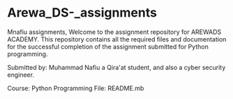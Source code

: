 # Arewa_DS-_assignments
 Mnafiu assignments,
Welcome to the assignment repository for AREWADS ACADEMY. This repository contains all the required files and documentation for the successful completion of the assignment submitted for Python programming.

Submitted by: Muhammad Nafiu a Qira'at student,  and also a cyber security engineer.

Course: Python Programming
File: README.mb
